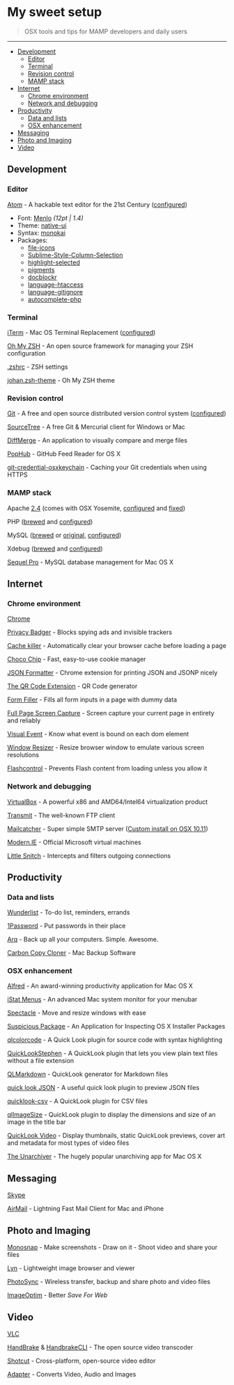 # My sweet setup

> OSX tools and tips for MAMP developers and daily users

---

* [Development](#development)
    * [Editor](#editor)
    * [Terminal](#terminal)
    * [Revision control](#revision-control)
    * [MAMP stack](#mamp-stack)
* [Internet](#internet)
    * [Chrome environment](#chrome-environment)
    * [Network and debugging](#network-and-debugging)
* [Productivity](#productivity)
    * [Data and lists](#data-and-lists)
    * [OSX enhancement](#osx-enhancement)
* [Messaging](#messaging)
* [Photo and Imaging](#photo-and-imaging)
* [Video](#video)

## Development

### Editor

[Atom](https://atom.io/) - A hackable text editor for the 21st Century ([configured](editor/config.cson))

* Font: [Menlo](https://en.wikipedia.org/wiki/Menlo_(typeface)) *(12pt | 1.4)*
* Theme: [native-ui](https://atom.io/packages/native-ui)
* Syntax: [monokai](https://atom.io/packages/monokai)
* Packages:
   * [file-icons](https://atom.io/packages/file-icons)
   * [Sublime-Style-Column-Selection](https://atom.io/packages/Sublime-Style-Column-Selection)
   * [highlight-selected](https://atom.io/packages/highlight-selected)
   * [pigments](https://atom.io/packages/pigments)
   * [docblockr](https://atom.io/packages/docblockr)
   * [language-htaccess](https://atom.io/packages/language-htaccess)
   * [language-gitignore](https://atom.io/packages/language-gitignore)
   * [autocomplete-php](https://atom.io/packages/autocomplete-php)

### Terminal

[iTerm](https://www.iterm2.com) - Mac OS Terminal Replacement ([configured](shell/com.googlecode.iterm2.plist))

[Oh My ZSH](http://ohmyz.sh) - An open source framework for managing your ZSH configuration

[.zshrc](shell/.zshrc) - ZSH settings

[johan.zsh-theme](shell/johan.zsh-theme) - Oh My ZSH theme

### Revision control

[Git](http://git-scm.com/downloads) - A free and open source distributed version control system ([configured](git))

[SourceTree](http://www.sourcetreeapp.com/) - A free Git & Mercurial client for Windows or Mac

[DiffMerge](https://sourcegear.com/diffmerge/downloads.php) - An application to visually compare and merge files

[PopHub](http://questbe.at/pophub/) - GitHub Feed Reader for OS X

[git-credential-osxkeychain](https://help.github.com/articles/caching-your-github-password-in-git/) - Caching your Git credentials when using HTTPS

### MAMP stack

Apache [2.4](https://httpd.apache.org/docs/2.4/) (comes with OSX Yosemite, [configured](mamp/httpd.conf) and [fixed](https://gist.github.com/johansatge/968f981128ab0ca49ce4))

PHP ([brewed](https://github.com/Homebrew/homebrew-php) and [configured](mamp/php.ini))

MySQL ([brewed](https://github.com/Homebrew/homebrew/blob/master/Library/Formula/mysql.rb) or [original](http://dev.mysql.com/downloads/mysql/), [configured](mamp/mysql.md))

Xdebug ([brewed](https://github.com/homebrew/homebrew-php/blob/master/Formula/php56-xdebug.rb) and [configured](mamp/ext-xdebug.ini))

[Sequel Pro](http://www.sequelpro.com/) - MySQL database management for Mac OS X

## Internet

### Chrome environment

[Chrome](https://www.google.fr/chrome/browser/)

[Privacy Badger](https://www.eff.org/privacybadger) - Blocks spying ads and invisible trackers

[Cache killer](https://chrome.google.com/webstore/detail/cache-killer/jpfbieopdmepaolggioebjmedmclkbap) - Automatically clear your browser cache before loading a page

[Choco Chip](https://chrome.google.com/webstore/detail/chocochip-cookie-manager/cdllihdpcibkhhkidaicoeeiammjkokm) - Fast, easy-to-use cookie manager

[JSON Formatter](https://github.com/callumlocke/json-formatter) - Chrome extension for printing JSON and JSONP nicely

[The QR Code Extension](https://chrome.google.com/webstore/detail/the-qr-code-extension/oijdcdmnjjgnnhgljmhkjlablaejfeeb) - QR Code generator

[Form Filler](https://chrome.google.com/webstore/detail/form-filler/bnjjngeaknajbdcgpfkgnonkmififhfo) - Fills all form inputs in a page with dummy data

[Full Page Screen Capture](https://chrome.google.com/webstore/detail/full-page-screen-capture/fdpohaocaechififmbbbbbknoalclacl) - Screen capture your current page in entirety and reliably

[Visual Event](https://chrome.google.com/webstore/detail/visual-event/pbmmieigblcbldgdokdjpioljjninaim) - Know what event is bound on each dom element

[Window Resizer](https://chrome.google.com/webstore/detail/window-resizer/kkelicaakdanhinjdeammmilcgefonfh) - Resize browser window to emulate various screen resolutions

[Flashcontrol](https://chrome.google.com/webstore/detail/flashcontrol/mfidmkgnfgnkihnjeklbekckimkipmoe) - Prevents Flash content from loading unless you allow it

### Network and debugging

[VirtualBox](https://www.virtualbox.org/wiki/Downloads) - A powerful x86 and AMD64/Intel64 virtualization product

[Transmit](http://panic.com/transmit/) - The well-known FTP client

[Mailcatcher](http://mailcatcher.me/) - Super simple SMTP server ([Custom install on OSX 10.11](mamp/mailcatcher.md))

[Modern.IE](https://www.modern.ie/fr-fr/virtualization-tools) - Official Microsoft virtual machines

[Little Snitch](https://www.obdev.at/products/littlesnitch/index.html) - Intercepts and filters outgoing connections

## Productivity

### Data and lists

[Wunderlist](https://www.wunderlist.com) - To-do list, reminders, errands

[1Password](https://agilebits.com/onepassword) - Put passwords in their place

[Arq](https://www.arqbackup.com) - Back up all your computers. Simple. Awesome.

[Carbon Copy Cloner](http://bombich.com/) - Mac Backup Software

### OSX enhancement

[Alfred](http://www.alfredapp.com/) - An award-winning productivity application for Mac OS X

[iStat Menus](http://bjango.com/mac/istatmenus/) - An advanced Mac system monitor for your menubar

[Spectacle](http://spectacleapp.com) - Move and resize windows with ease

[Suspicious Package](http://www.mothersruin.com/software/SuspiciousPackage) - An Application for Inspecting OS X Installer Packages

[qlcolorcode](https://code.google.com/p/qlcolorcode/) - A Quick Look plugin for source code with syntax highlighting

[QuickLookStephen](http://whomwah.github.io/qlstephen/) - A QuickLook plugin that lets you view plain text files without a file extension

[QLMarkdown](https://github.com/toland/qlmarkdown) - QuickLook generator for Markdown files

[quick look JSON](http://www.sagtau.com/quicklookjson.html) - A useful quick look plugin to preview JSON files

[quicklook-csv](https://github.com/p2/quicklook-csv) - A QuickLook plugin for CSV files

[qlImageSize](https://github.com/Nyx0uf/qlImageSize) - QuickLook plugin to display the dimensions and size of an image in the title bar

[QuickLook Video](https://github.com/Marginal/QLVideo) - Display thumbnails, static QuickLook previews, cover art and metadata for most types of video files

[The Unarchiver](http://unarchiver.c3.cx/unarchiver) - The hugely popular unarchiving app for Mac OS X

## Messaging

[Skype](http://www.skype.com/)

[AirMail](http://airmailapp.com/) - Lightning Fast Mail Client for Mac and iPhone

## Photo and Imaging

[Monosnap](https://monosnap.com/welcome) - Make screenshots - Draw on it - Shoot video and share your files

[Lyn](http://www.lynapp.com/) - Lightweight image browser and viewer

[PhotoSync](https://www.photosync-app.com/) - Wireless transfer, backup and share photo and video files

[ImageOptim](https://imageoptim.com/) - Better *Save For Web*

## Video

[VLC](https://www.videolan.org/vlc/)

[HandBrake](https://handbrake.fr/) & [HandbrakeCLI](https://trac.handbrake.fr/wiki/CLIGuide) - The open source video transcoder

[Shotcut](http://shotcut.org/) - Cross-platform, open-source video editor

[Adapter](https://www.macroplant.com/adapter/) - Converts Video, Audio and Images
